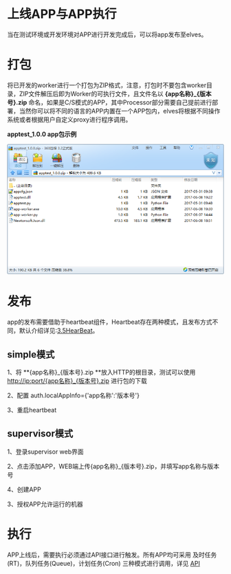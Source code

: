 # 上线APP与APP执行

当在测试环境或开发环境对APP进行开发完成后，可以将app发布至elves。

# 打包

将已开发的worker进行一个打包为ZIP格式，注意，打包时不要包含worker目录，ZIP文件解压后即为Worker的可执行文件，且文件名以 **{app名称}\_{版本号}.zip** 命名，如果是C/S模式的APP，其中Processor部分需要自己提前进行部署，当然你可以将不同的语言的APP内置在一个APP包内，elves将根据不同操作系统或者根据用户自定义proxy进行程序调用。

**apptest\_1.0.0 app包示例**

![](/assets/elves-app-apptest.png)

# 发布

app的发布需要借助于heartbeat组件，Heartbeat存在两种模式，且发布方式不同，默认介绍详见:[3.5HearBeat](/module/heartbeat.md)。

## **simple模式**

1、将 **{app名称}\_{版本号}.zip **放入HTTP的根目录，测试可以使用[http://ip:port/{app名称}\_{版本号}.zip](http://ip:port/{app名称}_{版本号}.zip) 进行包的下载

2、配置 auth.localAppInfo={'app名称':'版本号'}

3、重启heartbeat

## **supervisor模式**

1、登录supervisor web界面

2、点击添加APP，WEB端上传{app名称}\_{版本号}.zip，并填写app名称与版本号

4、创建APP

3、授权APP允许运行的机器

# 执行

APP上线后，需要执行必须通过API接口进行触发。所有APP均可采用 及时任务\(RT\)，队列任务\(Queue\)，计划任务\(Cron\) 三种模式进行调用，详见 [API](/api.md)

